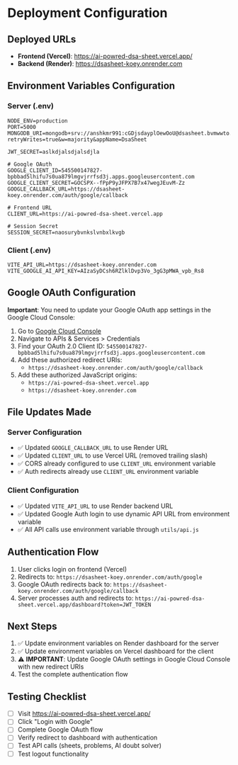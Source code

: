 # Deployment Configuration

## Deployed URLs

- **Frontend (Vercel)**: https://ai-powred-dsa-sheet.vercel.app/
- **Backend (Render)**: https://dsasheet-koey.onrender.com

## Environment Variables Configuration

### Server (.env)

```
NODE_ENV=production
PORT=5000
MONGODB_URI=mongodb+srv://anshkmr991:cGDjsdayplOewOoU@dsasheet.bvmwwto.mongodb.net/?retryWrites=true&w=majority&appName=DsaSheet

JWT_SECRET=aslkdjalsdjalsdjla

# Google OAuth
GOOGLE_CLIENT_ID=545500147827-bpbbad5lhifu7s0ua879lmgvjrrfsd3j.apps.googleusercontent.com
GOOGLE_CLIENT_SECRET=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
GOOGLE_CALLBACK_URL=https://dsasheet-koey.onrender.com/auth/google/callback

# Frontend URL
CLIENT_URL=https://ai-powred-dsa-sheet.vercel.app

# Session Secret
SESSION_SECRET=naosurybvnkslvnbxlkvgb
```

### Client (.env)

```
VITE_API_URL=https://dsasheet-koey.onrender.com
VITE_GOOGLE_AI_API_KEY=AIzaSyDCsh6RZlklDvp3Vo_3gG3pMWA_vpb_Rs8
```

## Google OAuth Configuration

**Important**: You need to update your Google OAuth app settings in the Google Cloud Console:

1. Go to [Google Cloud Console](https://console.cloud.google.com/)
2. Navigate to APIs & Services > Credentials
3. Find your OAuth 2.0 Client ID: `545500147827-bpbbad5lhifu7s0ua879lmgvjrrfsd3j.apps.googleusercontent.com`
4. Add these authorized redirect URIs:
   - `https://dsasheet-koey.onrender.com/auth/google/callback`
5. Add these authorized JavaScript origins:
   - `https://ai-powred-dsa-sheet.vercel.app`
   - `https://dsasheet-koey.onrender.com`

## File Updates Made

### Server Configuration

- ✅ Updated `GOOGLE_CALLBACK_URL` to use Render URL
- ✅ Updated `CLIENT_URL` to use Vercel URL (removed trailing slash)
- ✅ CORS already configured to use `CLIENT_URL` environment variable
- ✅ Auth redirects already use `CLIENT_URL` environment variable

### Client Configuration

- ✅ Updated `VITE_API_URL` to use Render backend URL
- ✅ Updated Google Auth login to use dynamic API URL from environment variable
- ✅ All API calls use environment variable through `utils/api.js`

## Authentication Flow

1. User clicks login on frontend (Vercel)
2. Redirects to: `https://dsasheet-koey.onrender.com/auth/google`
3. Google OAuth redirects back to: `https://dsasheet-koey.onrender.com/auth/google/callback`
4. Server processes auth and redirects to: `https://ai-powred-dsa-sheet.vercel.app/dashboard?token=JWT_TOKEN`

## Next Steps

1. ✅ Update environment variables on Render dashboard for the server
2. ✅ Update environment variables on Vercel dashboard for the client
3. ⚠️ **IMPORTANT**: Update Google OAuth settings in Google Cloud Console with new redirect URIs
4. Test the complete authentication flow

## Testing Checklist

- [ ] Visit https://ai-powred-dsa-sheet.vercel.app/
- [ ] Click "Login with Google"
- [ ] Complete Google OAuth flow
- [ ] Verify redirect to dashboard with authentication
- [ ] Test API calls (sheets, problems, AI doubt solver)
- [ ] Test logout functionality
